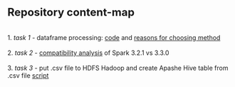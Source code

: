 <font size="5">**Repository content-map**</font>
<br>
<br>
<br>1. *task 1* - dataframe processing: [code](https://github.com/SolonnikovDV/testSberTask1/blob/master/task_1/stock_prices.py) and [reasons for choosing method](https://github.com/SolonnikovDV/testSberTask1/blob/master/task_1/reasons_of_method.md)
<br>
<br>2. *task 2* - [compatibility analysis](https://github.com/SolonnikovDV/testSberTask1/blob/master/task_2/compatibility_Spark_3.2.1_3.3.0.md) of Spark 3.2.1 vs 3.3.0
<br>
<br>3. *task 3* - put .csv file to HDFS Hadoop and create Apashe Hive table from .csv file [script](https://github.com/SolonnikovDV/testSberTask1/blob/master/task_3/hive_hadoop_bash_script.sh)
